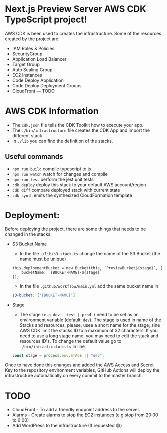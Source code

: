 # Next.js Preview Server AWS CDK TypeScript project!

AWS CDK is been used to creates the infrastructure. Some of the resources created by the project are:
* IAM Roles & Policies
* SecurityGroup
* Application Load Balancer
* Target Group
* Auto Scaling Group
* EC2 Instances
* Code Deploy Application
* Code Deploy Deployment Groups
* CloudFront — TODO

# AWS CDK Information

* The `cdk.json` file tells the CDK Toolkit how to execute your app.
* The `./bin/infrastructure` file creates the CDK App and  import the different stack.
* In `./lib` you can find the definition of the stacks.

## Useful commands

 * `npm run build`   compile typescript to js
 * `npm run watch`   watch for changes and compile
 * `npm run test`    perform the jest unit tests
 * `cdk deploy`      deploy this stack to your default AWS account/region
 * `cdk diff`        compare deployed stack with current state
 * `cdk synth`       emits the synthesized CloudFormation template

# Deployment:
Before deploying the project, there are some things that needs to be changed in the stacks.
* S3 Bucket Name
    * In the file `./lib/s3-stack.ts` change the name of the S3 Bucket (the name must be unique)
    ```ls
    this.deploymentBucket = new Bucket(this, `PreviewBucket${stage}`, {
        bucketName: `{BUCKET-NAME}-${stage}`
    });
    ```
    * In the file `.github/workflow/main.yml` add the same bucket name in
    ```yml
    s3-bucket: ['{BUCKET-NAME}']
    ```

* Stage
    * The stage `(e.g dev | test | prod )` need to be set as an environment variable (default: `dev`). The stage is used in name of the Stacks and resources, please, usee a short name for the stage, sine AWS CDK limit the stacks ID to a maximum of 32 characters. If you need to use a long stage name, you may need to edit the stack and resources ID's. To change the default value go to `./bin/infrastructure.ts` in line 
    ```js
    const stage = process.env.STAGE || "dev";
    ```

Once to have done this changes and added the AWS Access and Secret Key to the repository environment variables, GitHub Actions will deploy the infrastructure automatically on every commit to the master branch.  

# TODO
* CloudFront - To add a friendly endpoint address to the server.
* Alarms - Create alarms to stop the EC2 instances (e.g stop from 20:00 to 6:00)
* Add WordPress to the infrastructure (If requested 😅)